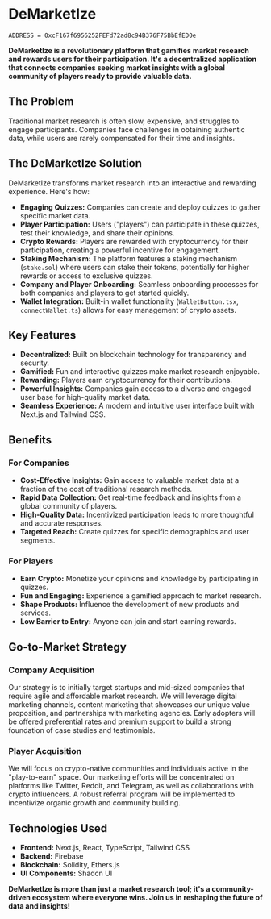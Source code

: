 # DeMarketIze

```
ADDRESS = 0xcF167f6956252FEFd72ad8c94B376F75BbEfED0e
```

**DeMarketIze is a revolutionary platform that gamifies market research and rewards users for their participation. It's a decentralized application that connects companies seeking market insights with a global community of players ready to provide valuable data.**

## The Problem

Traditional market research is often slow, expensive, and struggles to engage participants. Companies face challenges in obtaining authentic data, while users are rarely compensated for their time and insights.

## The DeMarketIze Solution

DeMarketIze transforms market research into an interactive and rewarding experience. Here's how:

*   **Engaging Quizzes:** Companies can create and deploy quizzes to gather specific market data.
*   **Player Participation:** Users ("players") can participate in these quizzes, test their knowledge, and share their opinions.
*   **Crypto Rewards:** Players are rewarded with cryptocurrency for their participation, creating a powerful incentive for engagement.
*   **Staking Mechanism:** The platform features a staking mechanism (`stake.sol`) where users can stake their tokens, potentially for higher rewards or access to exclusive quizzes.
*   **Company and Player Onboarding:** Seamless onboarding processes for both companies and players to get started quickly.
*   **Wallet Integration:** Built-in wallet functionality (`WalletButton.tsx`, `connectWallet.ts`) allows for easy management of crypto assets.

## Key Features

*   **Decentralized:** Built on blockchain technology for transparency and security.
*   **Gamified:** Fun and interactive quizzes make market research enjoyable.
*   **Rewarding:** Players earn cryptocurrency for their contributions.
*   **Powerful Insights:** Companies gain access to a diverse and engaged user base for high-quality market data.
*   **Seamless Experience:** A modern and intuitive user interface built with Next.js and Tailwind CSS.

## Benefits

### For Companies

*   **Cost-Effective Insights:** Gain access to valuable market data at a fraction of the cost of traditional research methods.
*   **Rapid Data Collection:** Get real-time feedback and insights from a global community of players.
*   **High-Quality Data:** Incentivized participation leads to more thoughtful and accurate responses.
*   **Targeted Reach:** Create quizzes for specific demographics and user segments.

### For Players

*   **Earn Crypto:** Monetize your opinions and knowledge by participating in quizzes.
*   **Fun and Engaging:** Experience a gamified approach to market research.
*   **Shape Products:** Influence the development of new products and services.
*   **Low Barrier to Entry:** Anyone can join and start earning rewards.

## Go-to-Market Strategy

### Company Acquisition

Our strategy is to initially target startups and mid-sized companies that require agile and affordable market research. We will leverage digital marketing channels, content marketing that showcases our unique value proposition, and partnerships with marketing agencies. Early adopters will be offered preferential rates and premium support to build a strong foundation of case studies and testimonials.

### Player Acquisition

We will focus on crypto-native communities and individuals active in the "play-to-earn" space. Our marketing efforts will be concentrated on platforms like Twitter, Reddit, and Telegram, as well as collaborations with crypto influencers. A robust referral program will be implemented to incentivize organic growth and community building.

## Technologies Used

*   **Frontend:** Next.js, React, TypeScript, Tailwind CSS
*   **Backend:** Firebase
*   **Blockchain:** Solidity, Ethers.js
*   **UI Components:** Shadcn UI


**DeMarketIze is more than just a market research tool; it's a community-driven ecosystem where everyone wins. Join us in reshaping the future of data and insights!**
